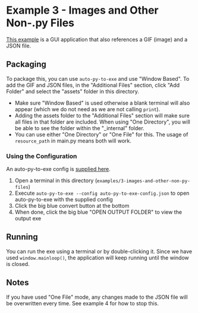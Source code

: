 # Example 3 - Images and Other Non-.py Files

[This example](./main.py) is a GUI application that also references a GIF (image) and a JSON file.

## Packaging

To package this, you can use `auto-py-to-exe` and use "Window Based". To add the GIF and JSON files, in the "Additional Files" section, click "Add Folder" and select the "assets" folder in this directory.

- Make sure "Window Based" is used otherwise a blank terminal will also appear (which we do not need as we are not calling `print`).
- Adding the assets folder to the "Additional Files" section will make sure all files in that folder are included. When using "One Directory", you will be able to see the folder within the "\_internal" folder.
- You can use either "One Directory" or "One File" for this. The usage of `resource_path` in main.py means both will work.

### Using the Configuration

An auto-py-to-exe config is [supplied here](./auto-py-to-exe-config.json).

1. Open a terminal in this directory (`examples/3-images-and-other-non-py-files`)
2. Execute `auto-py-to-exe --config auto-py-to-exe-config.json` to open auto-py-to-exe with the supplied config
3. Click the big blue convert button at the bottom
4. When done, click the big blue "OPEN OUTPUT FOLDER" to view the output exe

## Running

You can run the exe using a terminal or by double-clicking it. Since we have used `window.mainloop()`, the application will keep running until the window is closed.

## Notes

If you have used "One File" mode, any changes made to the JSON file will be overwritten every time. See example 4 for how to stop this.
